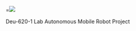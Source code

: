 =<img src="https://capsule-render.vercel.app/api?type=soft&color=auto&height=150&section=header&text=Autonomous%20Navigation&fontSize=50&fontColor=000000&animation=fadeIn" />


Deu-620-1 Lab Autonomous Mobile Robot Project
